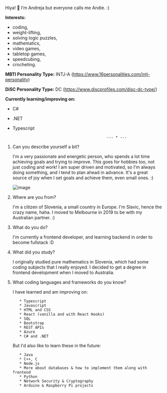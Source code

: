   Hiya! :cherry_blossom: I’m Andreja but everyone calls me Andie. :)

   **Interests:** 
   - coding, 
   - weight-lifting,
   - solving logic puzzles, 
   - mathematics, 
   - video games, 
   - tabletop games, 
   - speedcubing, 
   - crocheting.

   **MBTI Personality Type:** INTJ-A (https://www.16personalities.com/intj-personality)
   
   **DiSC Personality Type:** DC (https://www.discprofiles.com/disc-dc-type/)
  
  
   **Currently learning/improving on:** 
   - C#
   - .NET
   - Typescript 
  
                                                   --- * ---
     

1. Can you describe yourself a bit? 

      I'm a very passionate and energetic person, who spends a lot time achieving goals and trying to improve. 
      This goes for hobbies too, not just coding and work! I am super driven and motivated, so I'm always doing something, 
      and I tend to plan ahead in advance. It's a great source of joy when I set goals and achieve them, even small ones. :)

   ![image](https://github.com/AndrejaKardos/AndrejaKardos/assets/58579363/bce9ad32-0f89-49d7-8357-088217c1ccdb|width=500)

3. Where are you from? 

      I'm a citizen of Slovenia, a small country in Europe. I'm Slavic, hence the crazy name, haha. 
      I moved to Melbourne in 2019 to be with my Australian partner. :)

4. What do you do?

      I'm currently a frontend developer, and learning backend in order to become fullstack :D
      
5. What did you study? 

      I originally studied pure mathematics in Slovenia, which had some coding subjects that I really enjoyed. 
      I decided to get a degree in frontend development when I moved to Australia. 
      
6. What coding languages and frameworks do you know? 

      I have learned and am improving on:
      
          * Typescript
          * Javascript
          * HTML and CSS
          * React (vanilla and with React Hooks)
          * SQL
          * Bootstrap
          * REST APIs
          * Azure
          * C# and .NET
      
      But I'd also like to learn these in the future: 
      
          * Java
          * C++, C
          * Node.js
          * More about databases & how to implement them along with frontend
          * Python
          * Network Security & Cryptography
          * Arduino & Raspberry Pi projects

<!---
AndrejaKardos/AndrejaKardos is a ✨ special ✨ repository because its `README.md` (this file) appears on your GitHub profile.
You can click the Preview link to take a look at your changes.
--->
